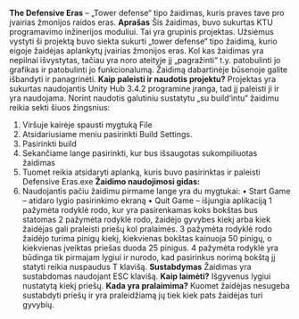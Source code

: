 **The Defensive Eras** – „Tower defense“ tipo žaidimas, kuris praves tave pro įvairias žmonijos raidos eras.
**Aprašas**
Šis žaidimas, buvo sukurtas KTU programavimo inžinerijos moduliui. Tai yra grupinis projektas. Užsiėmus vystyti ši projektą buvo siekta sukurti „tower defense“ tipo žaidimą, kurio eigoje žaidėjas aplankytų įvairias žmonijos eras. Kol kas žaidimas yra nepilnai išvystytas, tačiau yra noro ateityje jį „pagražinti“ t.y. patobulinti jo grafikas ir patobulinti jo funkcionalumą. Žaidimą dabartinėje būsenoje galite išbandyti ir panagrinėti.
**Kaip paleisti ir naudotis projektu?**
Projektas yra sukurtas naudojantis Unity Hub 3.4.2 programine įranga, tad jį paleisti ji ir yra naudojama. Norint naudotis galutiniu sustatytu „su build‘intu“ žaidimu reikia sekti šiuos žingsnius:
1.	Viršuje kairėje spausti mygtuką File 
2.	Atsidariusiame meniu pasirinkti Build Settings.
3.	Pasirinkti build
4.	Sekančiame lange pasirinkti, kur bus išsaugotas sukompiliuotas žaidimas
5.	Tuomet reikia atsidaryti aplanką, kuris buvo pasirinktas ir paleisti Defensive Eras.exe
**Žaidimo naudojimosi gidas:**
1.	Naudojantis pačiu žaidimu pirmame lange yra du mygtukai:
•	Start Game – atidaro lygio pasirinkimo ekraną
•	Quit Game – išjungia aplikaciją
1 pažymėta rodyklė rodo, kur yra pasirenkamas koks bokštas bus statomas
2 pažymėta rodyklė rodo, žaidėjo gyvybes kiekį arba kiek žaidėjas gali praleisti priešų kol pralaimės.
3 pažymėta rodyklė rodo žaidėjo turima pinigų kiekį, kiekvienas bokštas kainuoja 50 pinigų, o kiekvienas įveiktas priešas duoda 25 pinigus.
4 pažymėta rodyklė yra būdinga tik pirmajam lygiui ir nurodo, kad pasirinkus norimą bokštą jį statyti reikia nuspaudus T klavišą.
**Sustabdymas**
Žaidimas yra sustabdomas naudojant ESC klavišą.
**Kaip laimėti?**
Išgyvenus lygiui nustatytą kiekį priešų.
**Kada yra pralaimima?**
Kuomet žaidėjas nesugeba sustabdyti priešų ir yra praleidžiamą jų tiek kiek pats žaidėjas turi gyvybių.
